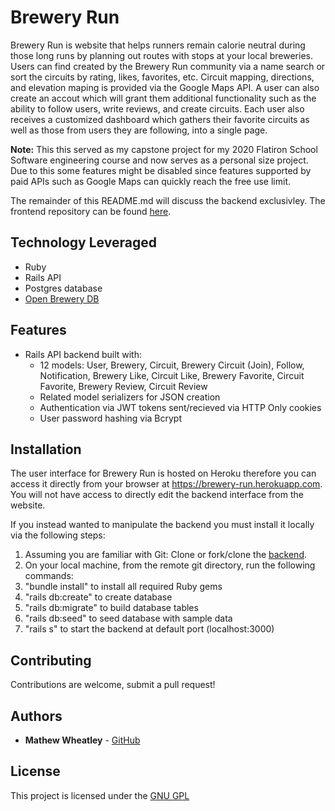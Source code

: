 # Brewery Run
Brewery Run is website that helps runners remain calorie neutral during those long runs by planning out routes with stops at your local breweries. Users can find created by the Brewery Run community via a name search or sort the circuits by rating, likes, favorites, etc. Circuit mapping, directions, and elevation maping is provided via the Google Maps API. A user can also create an accout which will grant them additional functionality such as the ability to follow users, write reviews, and create circuits. Each user also receives a customized dashboard which gathers their favorite circuits as well as those from users they are following, into a single page.

**Note:** This this served as my capstone project for my 2020 Flatiron School Software engineering course and now serves as a personal size project. Due to this some features might be disabled since features supported by paid APIs such as Google Maps can quickly reach the free use limit.

The remainder of this README.md will discuss the backend exclusivley. The frontend repository can be found [here](https://github.com/mathewpwheatley/brewery-run-frontend).

## Technology Leveraged
- Ruby
- Rails API
- Postgres database
- [Open Brewery DB](https://www.openbrewerydb.org)

## Features
- Rails API backend built with:
  - 12 models: User, Brewery, Circuit, Brewery Circuit (Join), Follow, Notification, Brewery Like, Circuit Like, Brewery Favorite, Circuit Favorite, Brewery Review, Circuit Review
  - Related model serializers for JSON creation
  - Authentication via JWT tokens sent/recieved via HTTP Only cookies
  - User password hashing via Bcrypt

## Installation
The user interface for Brewery Run is hosted on Heroku therefore you can access it directly from your browser at https://brewery-run.herokuapp.com. You will not have access to directly edit the backend interface from the website.

If you instead wanted to manipulate the backend you must install it locally via the following steps:
1. Assuming you are familiar with Git: Clone or fork/clone the [backend](https://github.com/mathewpwheatley/brewery-run-backend).
2. On your local machine, from the remote git directory, run the following commands:
  1. "bundle install" to install all required Ruby gems
  2. "rails db:create" to create database
  3. "rails db:migrate" to build database tables
  4. "rails db:seed" to seed database with sample data
  5. "rails s" to start the backend at default port (localhost:3000)

## Contributing
Contributions are welcome, submit a pull request!

## Authors
* **Mathew Wheatley** - [GitHub](https://github.com/mathewpwheatley)

## License
This project is licensed under the [GNU GPL](https://www.gnu.org/licenses/gpl-3.0.en.html)
